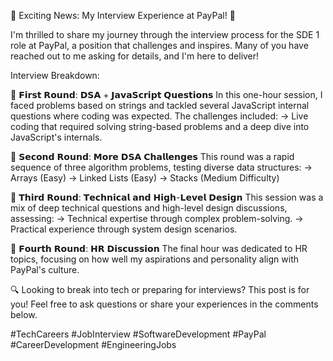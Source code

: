 🚀 Exciting News: My Interview Experience at PayPal! 🚀

I'm thrilled to share my journey through the interview process for the SDE 1 role at PayPal, a position that challenges and inspires. Many of you have reached out to me asking for details, and I'm here to deliver!

Interview Breakdown:

📍 𝗙𝗶𝗿𝘀𝘁 𝗥𝗼𝘂𝗻𝗱: 𝗗𝗦𝗔 + 𝗝𝗮𝘃𝗮𝗦𝗰𝗿𝗶𝗽𝘁 𝗤𝘂𝗲𝘀𝘁𝗶𝗼𝗻𝘀
In this one-hour session, I faced problems based on strings and tackled several JavaScript internal questions where coding was expected. The challenges included:
→ Live coding that required solving string-based problems and a deep dive into JavaScript's internals.

📍 𝗦𝗲𝗰𝗼𝗻𝗱 𝗥𝗼𝘂𝗻𝗱: 𝗠𝗼𝗿𝗲 𝗗𝗦𝗔 𝗖𝗵𝗮𝗹𝗹𝗲𝗻𝗴𝗲𝘀
This round was a rapid sequence of three algorithm problems, testing diverse data structures:
→ Arrays (Easy)
→ Linked Lists (Easy)
→ Stacks (Medium Difficulty)

📍 𝗧𝗵𝗶𝗿𝗱 𝗥𝗼𝘂𝗻𝗱: 𝗧𝗲𝗰𝗵𝗻𝗶𝗰𝗮𝗹 𝗮𝗻𝗱 𝗛𝗶𝗴𝗵-𝗟𝗲𝘃𝗲𝗹 𝗗𝗲𝘀𝗶𝗴𝗻
This session was a mix of deep technical questions and high-level design discussions, assessing:
→ Technical expertise through complex problem-solving.
→ Practical experience through system design scenarios.

📍 𝗙𝗼𝘂𝗿𝘁𝗵 𝗥𝗼𝘂𝗻𝗱: 𝗛𝗥 𝗗𝗶𝘀𝗰𝘂𝘀𝘀𝗶𝗼𝗻
The final hour was dedicated to HR topics, focusing on how well my aspirations and personality align with PayPal's culture.

🔍 Looking to break into tech or preparing for interviews? This post is for you! Feel free to ask questions or share your experiences in the comments below.

#TechCareers #JobInterview #SoftwareDevelopment #PayPal #CareerDevelopment #EngineeringJobs